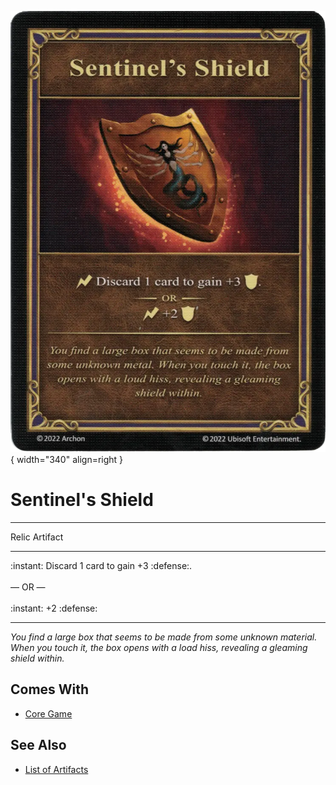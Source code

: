![Sentinel's Shield](../assets/artifacts_relic-sentinels_shield.webp){ width="340" align=right }

# Sentinel's Shield
___
Relic Artifact
___
:instant: Discard 1 card to gain +3 :defense:.<br><br>— OR —<br><br>:instant: +2 :defense:
___
*You find a large box that seems to be made from some unknown material. When you touch it, the box opens with a load hiss, revealing a gleaming shield within.*


## Comes With

- [Core Game](../content.md)


## See Also

- [List of Artifacts](../artifacts.md)
